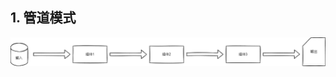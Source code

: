 ## 1. 管道模式
![工作流系统](https://raw.githubusercontent.com/TDoct/images/master/1648013512_20220323133142007_18359.png)